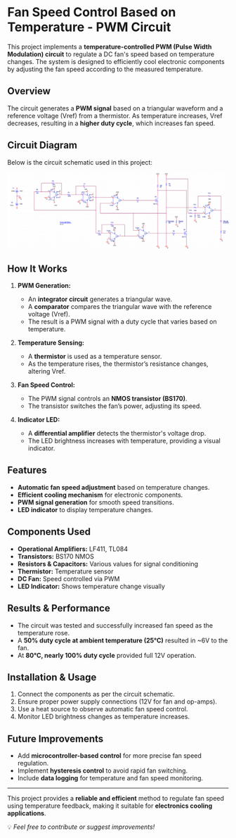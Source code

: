 # Fan Speed Control Based on Temperature - PWM Circuit

This project implements a **temperature-controlled PWM (Pulse Width Modulation) circuit** to regulate a DC fan's speed based on temperature changes.
The system is designed to efficiently cool electronic components by adjusting the fan speed according to the measured temperature.

## Overview
The circuit generates a **PWM signal** based on a triangular waveform and a reference voltage (Vref) from a thermistor. As temperature increases, Vref decreases, resulting in a **higher duty cycle**, which increases fan speed.

## Circuit Diagram
Below is the circuit schematic used in this project:

![Circuit Diagram](image.png)

## How It Works
1. **PWM Generation:**
   - An **integrator circuit** generates a triangular wave.
   - A **comparator** compares the triangular wave with the reference voltage (Vref).
   - The result is a PWM signal with a duty cycle that varies based on temperature.

2. **Temperature Sensing:**
   - A **thermistor** is used as a temperature sensor.
   - As the temperature rises, the thermistor’s resistance changes, altering Vref.

3. **Fan Speed Control:**
   - The PWM signal controls an **NMOS transistor (BS170)**.
   - The transistor switches the fan’s power, adjusting its speed.

4. **Indicator LED:**
   - A **differential amplifier** detects the thermistor's voltage drop.
   - The LED brightness increases with temperature, providing a visual indicator.

## Features
- **Automatic fan speed adjustment** based on temperature changes.
- **Efficient cooling mechanism** for electronic components.
- **PWM signal generation** for smooth speed transitions.
- **LED indicator** to display temperature changes.

## Components Used
- **Operational Amplifiers:** LF411, TL084
- **Transistors:** BS170 NMOS
- **Resistors & Capacitors:** Various values for signal conditioning
- **Thermistor:** Temperature sensor
- **DC Fan:** Speed controlled via PWM
- **LED Indicator:** Shows temperature change visually

## Results & Performance
- The circuit was tested and successfully increased fan speed as the temperature rose.
- A **50% duty cycle at ambient temperature (25°C)** resulted in ~6V to the fan.
- At **80°C, nearly 100% duty cycle** provided full 12V operation.

## Installation & Usage
1. Connect the components as per the circuit schematic.
2. Ensure proper power supply connections (12V for fan and op-amps).
3. Use a heat source to observe automatic fan speed control.
4. Monitor LED brightness changes as temperature increases.

## Future Improvements
- Add **microcontroller-based control** for more precise fan speed regulation.
- Implement **hysteresis control** to avoid rapid fan switching.
- Include **data logging** for temperature and fan speed monitoring.

---

This project provides a **reliable and efficient** method to regulate fan speed using temperature feedback, making it suitable for **electronics cooling applications**.

💡 *Feel free to contribute or suggest improvements!*
